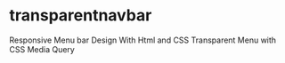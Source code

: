 # transparentnavbar
Responsive Menu bar Design With Html and CSS 
Transparent Menu with CSS Media Query
